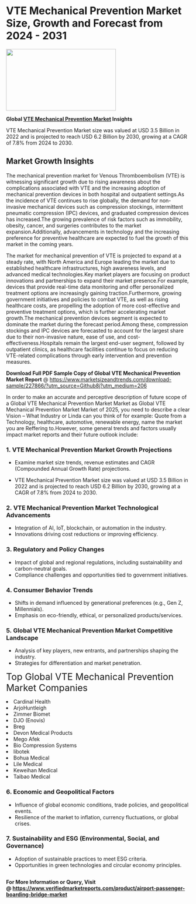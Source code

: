 <H1>VTE Mechanical Prevention Market Size, Growth and Forecast from 2024 - 2031</H1><img class="aligncenter size-medium wp-image-584254" src="https://thirdeyenews.in/wp-content/uploads/2024/09/Global-Market-Research-300x168.jpeg" alt="" width="300" height="168" /><p><strong>Global&nbsp;<a href="https://www.marketsizeandtrends.com/download-sample/227866/?utm_source=Github8j?utm_medium=206">VTE Mechanical Prevention Market</a> Insights</strong></p><p>VTE Mechanical Prevention Market size was valued at USD 3.5 Billion in 2022 and is projected to reach USD 6.2 Billion by 2030, growing at a CAGR of 7.8% from 2024 to 2030.</p><p><h2>Market Growth Insights</h2> <p>The mechanical prevention market for Venous Thromboembolism (VTE) is witnessing significant growth due to rising awareness about the complications associated with VTE and the increasing adoption of mechanical prevention devices in both hospital and outpatient settings.As the incidence of VTE continues to rise globally, the demand for non-invasive mechanical devices such as compression stockings, intermittent pneumatic compression (IPC) devices, and graduated compression devices has increased.The growing prevalence of risk factors such as immobility, obesity, cancer, and surgeries contributes to the market expansion.Additionally, advancements in technology and the increasing preference for preventive healthcare are expected to fuel the growth of this market in the coming years.</p> <p>The market for mechanical prevention of VTE is projected to expand at a steady rate, with North America and Europe leading the market due to established healthcare infrastructures, high awareness levels, and advanced medical technologies.Key market players are focusing on product innovations and partnerships to expand their market presence.For example, devices that provide real-time data monitoring and offer personalized treatment options are increasingly gaining traction.Furthermore, growing government initiatives and policies to combat VTE, as well as rising healthcare costs, are propelling the adoption of more cost-effective and preventive treatment options, which is further accelerating market growth.The mechanical prevention devices segment is expected to dominate the market during the forecast period.Among these, compression stockings and IPC devices are forecasted to account for the largest share due to their non-invasive nature, ease of use, and cost-effectiveness.Hospitals remain the largest end-user segment, followed by outpatient clinics, as healthcare facilities continue to focus on reducing VTE-related complications through early intervention and prevention measures.</p><p><span class=""><strong>Download Full PDF Sample Copy of Global VTE Mechanical Prevention Market Report</strong> @ <a href="https://www.marketsizeandtrends.com/download-sample/227866/?utm_source=Github8j?utm_medium=206" target="_blank">https://www.marketsizeandtrends.com/download-sample/227866/?utm_source=Github8j?utm_medium=206</a></span></p><p>In order to make an accurate and perceptive description of future scope of a Global&nbsp;VTE Mechanical Prevention Market Market as Global&nbsp;VTE Mechanical Prevention Market Market of 2025, you need to describe a clear Vision &ndash; What Industry or Linda can you think of for example: Quote from a Technology, healthcare, automotive, renewable energy, name the market you are Reffering to.However, some general trends and factors usually impact market reports and their future outlook include:</p><h3>1.&nbsp;<strong>VTE Mechanical Prevention Market Growth Projections</strong></h3><ul><li>Examine market size trends, revenue estimates and CAGR (Compounded Annual Growth Rate) projections.</li><li><p>VTE Mechanical Prevention Market size was valued at USD 3.5 Billion in 2022 and is projected to reach USD 6.2 Billion by 2030, growing at a CAGR of 7.8% from 2024 to 2030.</p></li></ul><h3>2.&nbsp;<strong>VTE Mechanical Prevention Market Technological Advancements</strong></h3><ul><li>Integration of AI, IoT, blockchain, or automation in the industry.</li><li>Innovations driving cost reductions or improving efficiency.</li></ul><h3>3.&nbsp;<strong>Regulatory and Policy Changes</strong></h3><ul><li>Impact of global and regional regulations, including sustainability and carbon-neutral goals.</li><li>Compliance challenges and opportunities tied to government initiatives.</li></ul><h3>4.&nbsp;<strong>Consumer Behavior Trends</strong></h3><ul><li>Shifts in demand influenced by generational preferences (e.g., Gen Z, Millennials).</li><li>Emphasis on eco-friendly, ethical, or personalized products/services.</li></ul><h3>5.&nbsp;<strong>Global VTE Mechanical Prevention Market Competitive Landscape</strong></h3><ul><li>Analysis of key players, new entrants, and partnerships shaping the industry.</li><li>Strategies for differentiation and market penetration.</li></ul><p data-pm-slice="1 1 []"><span style="color: inherit; font-family: inherit; font-size: 25px;">Top Global VTE Mechanical Prevention Market Companies</span></p><div class="" data-test-id=""><p><li>Cardinal Health</li><li> ArjoHuntleigh</li><li> Zimmer Biomet</li><li> DJO (Enovis)</li><li> Breg</li><li> Devon Medical Products</li><li> Mego Afek</li><li> Bio Compression Systems</li><li> libotek</li><li> Bohua Medical</li><li> Lile Medical</li><li> Keweihan Medical</li><li> Taibao Medical</li></p></div><h3>6.&nbsp;<strong>Economic and Geopolitical Factors</strong></h3><ul><li>Influence of global economic conditions, trade policies, and geopolitical events.</li><li>Resilience of the market to inflation, currency fluctuations, or global crises.</li></ul><h3>7.&nbsp;<strong>Sustainability and ESG (Environmental, Social, and Governance)</strong></h3><ul><li>Adoption of sustainable practices to meet ESG criteria.</li><li>Opportunities in green technologies and circular economy principles.</li></ul><h2><strong style="font-size: 14px;">For More Information or Query, Visit @&nbsp;</strong><a style="background-color: #ffffff; font-size: 14px;" href="https://www.marketsizeandtrends.com/report/vte-mechanical-prevention-market/" target="_blank">https://www.verifiedmarketreports.com/product/airport-passenger-boarding-bridge-market</a></h2>